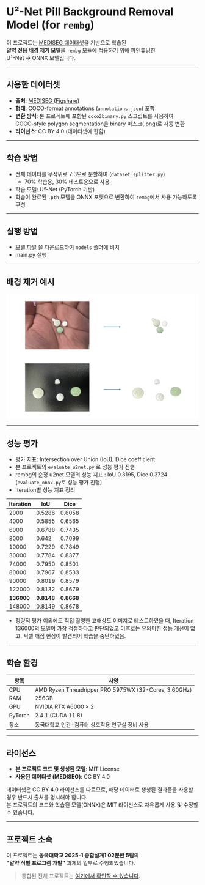 # U²-Net Pill Background Removal Model (for `rembg`)

이 프로젝트는 [MEDISEG 데이터셋](https://figshare.com/articles/dataset/MEDISEG/28574786?file=52926545)을 기반으로 학습된  
**알약 전용 배경 제거 모델**을 [`rembg`](https://github.com/danielgatis/rembg) 모듈에 적용하기 위해 파인튜닝한  
U²-Net → ONNX 모델입니다.

---

## 사용한 데이터셋

- **출처**: [MEDISEG (Figshare)](https://figshare.com/articles/dataset/MEDISEG/28574786?file=52926545)  
- **형태**: COCO-format annotations (`annotations.json`) 포함  
- **변환 방식**: 본 프로젝트에 포함된 `coco2binary.py` 스크립트를 사용하여  
  COCO-style polygon segmentation을 binary 마스크(.png)로 자동 변환  
- **라이선스**: CC BY 4.0 (데이터셋에 한함)

---

## 학습 방법

- 전체 데이터를 무작위로 7:3으로 분할하여 (`dataset_splitter.py`)  
  - 70% 학습용, 30% 테스트용으로 사용  
- 학습 모델: U²-Net (PyTorch 기반)  
- 학습이 완료된 `.pth` 모델을 ONNX 포맷으로 변환하여 `rembg`에서 사용 가능하도록 구성

---

## 실행 방법

- [모델 파일](https://drive.google.com/file/d/1inuIfO1hHVhKxUwxeA0lSy1etcYV_osY/view?usp=sharing) 을 다운로드하여 `models` 폴더에 비치
- main.py 실행

---

## 배경 제거 예시

![배경 제거 예시](README_Images/rembg-example.png)

---
## 성능 평가

- 평가 지표: Intersection over Union (IoU), Dice coefficient
- 본 프로젝트의 `evaluate_u2net.py` 로 성능 평가 진행
- rembg의 순정 u2net 모델의 성능 지표 : IoU 0.3195, Dice 0.3724 (`evaluate_onnx.py`로 성능 평가 진행)
- Iteration별 성능 지표 정리

|  Iteration | IoU       | Dice      |
|------------|-----------|-----------|
| 2000       | 0.5286    | 0.6058    |
| 4000       | 0.5855    | 0.6565    |
| 6000       | 0.6788    | 0.7435    |
| 8000       | 0.642     | 0.7099    |
| 10000      | 0.7229    | 0.7849    |
| 30000      | 0.7784    | 0.8377    |
| 74000      | 0.7950    | 0.8501    |
| 80000      | 0.7967    | 0.8533    |
| 90000      | 0.8019    | 0.8579    |
| 122000     | 0.8132    | 0.8679    |
| **136000**     | **0.8148**    | **0.8668**    |
| 148000     | 0.8149    | 0.8678    |

- 정량적 평가 이외에도 직접 촬영한 고해상도 이미지로 테스트하였을 때, Iteration 136000의 모델이 가장 적절하다고 판단되었고 이후로는 유의미한 성능 개선이 없고, 픽셀 깨짐 현상이 발견되어 학습을 중단하였음.

---

## 학습 환경

| 항목       | 사양                                               |
|------------|----------------------------------------------------|
| CPU        | AMD Ryzen Threadripper PRO 5975WX (32-Cores, 3.60GHz) |
| RAM        | 256GB                                              |
| GPU        | NVIDIA RTX A6000 × 2                               |
| PyTorch    | 2.4.1 (CUDA 11.8)                                  |
| 장소       | 동국대학교 인간-컴퓨터 상호작용 연구실 장비 사용 |

---

## 라이선스

- **본 프로젝트 코드 및 생성된 모델**: MIT License  
- **사용된 데이터셋 (MEDISEG)**: CC BY 4.0

데이터셋은 CC BY 4.0 라이선스를 따르므로, 해당 데이터로 생성된 결과물을 사용할 경우 반드시 출처를 명시해야 합니다.  
본 프로젝트의 코드와 학습된 모델(ONNX)은 MIT 라이선스로 자유롭게 사용 및 수정할 수 있습니다.


---

## 프로젝트 소속

이 프로젝트는 **동국대학교 2025-1 종합설계1 02분반 5팀**의  
**"알약 식별 프로그램 개발"** 과제의 일부로 수행되었습니다.

> 통합된 전체 프로젝트는 [여기에서 확인할 수 있습니다](https://github.com/illujun/Capstone-Design).
